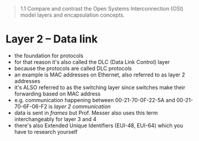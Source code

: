 > 1.1 Compare and contrast the Open Systems Interconnection (OSI) model layers and encapsulation concepts.

# Layer 2 – Data link

- the foundation for protocols
- for that reason it's also called the DLC (Data Link Control) layer
- because the protocols are called DLC protocols
- an example is MAC addresses on Ethernet, also referred to as layer 2 addresses
- it's ALSO referred to as the switching layer since switches make their forwarding based on MAC address
- e.g. communication happening between 00-21-70-0F-22-5A and 00-21-70-6F-06-F2 is *layer 2 communication*
- data is sent in *frames* but Prof. Messer also uses this term interchangeably for layer 3 and 4
- there's also Extended Unique Identifiers (EUI-48, EUI-64) which you have to research yourself